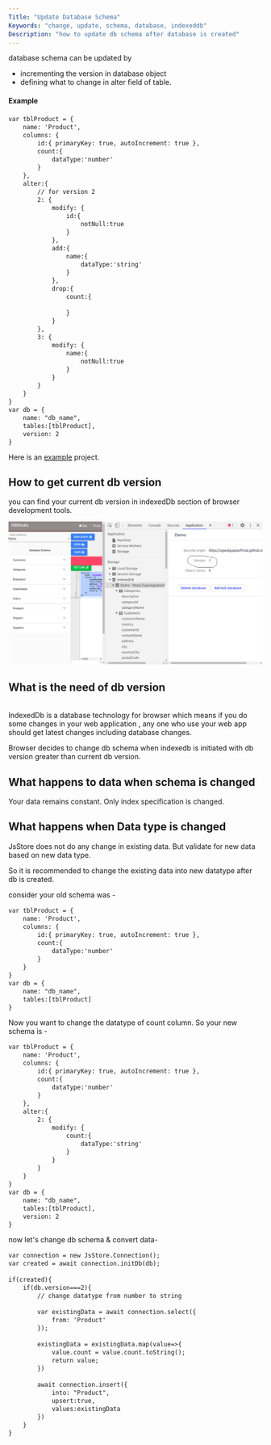 ```yaml
---
Title: "Update Database Schema"
Keywords: "change, update, schema, database, indexeddb"
Description: "how to update db schema after database is created"
---
```


database schema can be updated by 

* incrementing the version in database object 
* defining what to change in alter field of table.

#### Example

```
var tblProduct = {
    name: 'Product',
    columns: {
        id:{ primaryKey: true, autoIncrement: true },
        count:{
            dataType:'number'
        }
    },
    alter:{
        // for version 2
        2: {
            modify: {
                id:{
                    notNull:true
                }
            },
            add:{
                name:{
                    dataType:'string'
                }
            },
            drop:{
                count:{
                    
                }
            }
        },
        3: {
            modify: {
                name:{
                    notNull:true
                }
            }
        }
    }
}
var db = {
    name: "db_name",
    tables:[tblProduct],
    version: 2 
}
```

Here is an <a href="https://github.com/ujjwalguptaofficial/jsstore-examples/tree/master/change-db-schema" target="_blank">example</a> project.

## How to get current db version
 
you can find your current db version in indexedDb section of browser development tools.

<img style="max-width:100%;" src="/img/version_screenshot.png"/>

## What is the need of db version
<br>
IndexedDb is a database technology for browser which means if you do some changes in your web application , any one who use your web app should get latest changes including database changes. 

Browser decides to change db schema when indexedb is initiated with db version greater than current db version.

## What happens to data when schema is changed

Your data remains constant. Only index specification is changed.

## What happens when Data type is changed

JsStore does not do any change in existing data. But validate for new data based on new data type.

So it is recommended to change the existing data into new datatype after db is created.

consider your old schema was - 

```
var tblProduct = {
    name: 'Product',
    columns: {
        id:{ primaryKey: true, autoIncrement: true },
        count:{
            dataType:'number'
        }
    }
}
var db = {
    name: "db_name",
    tables:[tblProduct]
}
```

Now you want to change the datatype of count column. So your new schema is - 

```
var tblProduct = {
    name: 'Product',
    columns: {
        id:{ primaryKey: true, autoIncrement: true },
        count:{
            dataType:'number'
        }
    },
    alter:{
        2: {
            modify: {
                count:{
                    dataType:'string'
                }
            }
        }
    }
}
var db = {
    name: "db_name",
    tables:[tblProduct],
    version: 2 
}
```

now let's change db schema & convert data- 

```
var connection = new JsStore.Connection();
var created = await connection.initDb(db);

if(created){
    if(db.version===2){
        // change datatype from number to string

        var existingData = await connection.select({
            from: 'Product'
        });

        existingData = existingData.map(value=>{
            value.count = value.count.toString();
            return value;
        })

        await connection.insert({
            into: "Product",
            upsert:true,
            values:existingData
        })
    }
}
```